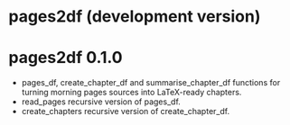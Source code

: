 # pages2df (development version)

# pages2df 0.1.0

* pages_df, create_chapter_df and summarise_chapter_df functions for turning morning pages sources into LaTeX-ready chapters.
* read_pages recursive version of pages_df.
* create_chapters recursive version of create_chapter_df.
